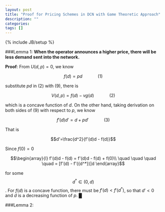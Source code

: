 ```yaml
---
layout: post
title: "Proof for Pricing Schemes in DCN with Game Theoretic Approach"
description: ""
categories: 
tags: []
---
```

{% include JB/setup %}

###Lemma 1: 
**When the operator announces a higher price, there will be less demand sent into the network.**

__Proof__: From $U(d, p)=0$, we know 

$$    f(d) = pd \quad\quad\quad(1)$$

substitute $pd$ in (2) with (9), there is

$$    V(d, p)=f(d)-vg(d) \quad\quad\quad(2)$$

which is a concave function of $d$. On the other hand, taking derivation on both sides of (9) with respect to $p$, we know

$$    f'(d)d' = d + pd'      \quad\quad\quad(3)       $$

That is 

$$d'=\frac{d^2}{f'(d)d - f(d)}$$

Since $f(0)=0$

$$\begin{array}{l}
f'(d)d - f(d) = f'(d)d - f(d) + f(0)\\
\quad \quad \quad \quad = [f'(d) - f'({d^*})]d
\end{array}$$

for some $${d^*} \in (0,d)$$. For $f(d)$ is a concave function, there must be $f'(d)<f'(d^*)$, so that $d'<0$ and $d$ is a decreasing function of $p$. █


###Lemma 2: 
